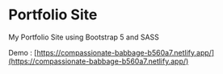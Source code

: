 # Portfolio Site
My Portfolio Site using Bootstrap 5 and SASS

Demo : [https://compassionate-babbage-b560a7.netlify.app/](https://compassionate-babbage-b560a7.netlify.app/)
